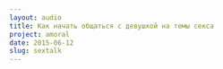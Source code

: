 ```yaml
---
layout: audio
title: Как начать общаться с девушкой на темы секса
project: amoral
date: 2015-06-12
slug: sextalk
---
```


